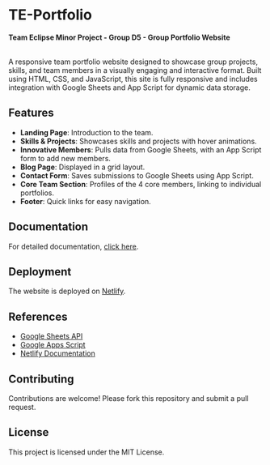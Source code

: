 # TE-Portfolio
 **Team Eclipse Minor Project - Group D5 - Group Portfolio Website**
 
<br>
A responsive team portfolio website designed to showcase group projects, skills, and team members in a visually engaging and interactive format. Built using HTML, CSS, and JavaScript, this site is fully responsive and includes integration with Google Sheets and App Script for dynamic data storage.

## Features

- **Landing Page**: Introduction to the team.
- **Skills & Projects**: Showcases skills and projects with hover animations.
- **Innovative Members**: Pulls data from Google Sheets, with an App Script form to add new members.
- **Blog Page**: Displayed in a grid layout.
- **Contact Form**: Saves submissions to Google Sheets using App Script.
- **Core Team Section**: Profiles of the 4 core members, linking to individual portfolios.
- **Footer**: Quick links for easy navigation.

## Documentation
For detailed documentation, [click here](DOCUMENTATION_LINK).

## Deployment
The website is deployed on [Netlify](https://eclipseportfolio.netlify.app).

## References

- [Google Sheets API](https://developers.google.com/sheets/api)
- [Google Apps Script](https://developers.google.com/apps-script)
- [Netlify Documentation](https://docs.netlify.com)

## Contributing

Contributions are welcome! Please fork this repository and submit a pull request.

## License

This project is licensed under the MIT License.
